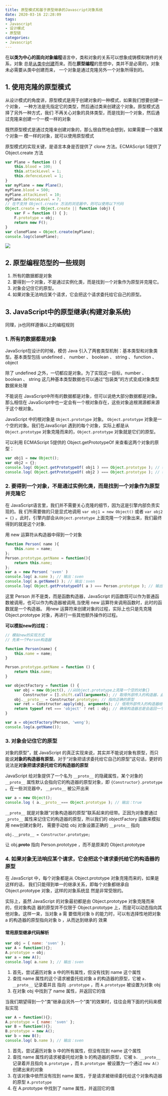 ```yaml
---
title: 原型模式和基于原型继承的Javascript对象系统
date: 2020-03-16 22:28:09
tags:
- Javascript
- 设计模式
- 原型链
categories:
- Javascript
---
```


在**以类为中心的面向对象编程**语言中，类和对象的关系可以想象成铸模和铸件的关系，对象
总是<u>从类中创建</u>而来。而在**原型编程**的思想中，类并不是必需的，对象未必需要从类中创建而来，
一个对象是通过克隆另外一个对象所得到的。

## 1. 使用克隆的原型模式

从设计模式的角度讲，原型模式是用于创建对象的一种模式，如果我们想要创建一个对象，
一种方法是先指定它的类型，然后通过类来创建这个对象。原型模式选择了另外一种方式，我们
不再关心对象的具体类型，而是找到一个对象，然后通过克隆来创建一个一模一样的对象

既然原型模式是通过克隆来创建对象的，那么很自然地会想到，如果需要一个跟某个对象一
模一样的对象，就可以使用原型模式

原型模式的实现关键，是语言本身是否提供了 clone 方法。ECMAScript 5提供了 Object.create
方法

```javascript
var Plane = function () {
    this.blood = 100;
    this.attackLevel = 1;
    this.defenceLevel = 1;
}
var myPlane = new Plane();
myPlane.blood = 500;
myPlane.attackLevel = 10;
myPlane.defenceLevel = 7;
// 在不支持 Object.create 方法的浏览器中，则可以使用以下代码
Object.create = Object.create || function (obj) {
    var F = function () { };
    F.prototype = obj;
    return new F();
}
var clonePlane = Object.create(myPlane);
console.log(clonePlane);
```

![](1579487242257.png)

## 2. 原型编程范型的一些规则

1. 所有的数据都是对象
2. 要得到一个对象，不是通过实例化类，而是找到一个对象作为原型并克隆它。
3.  对象会记住它的原型。
4. 如果对象无法响应某个请求，它会把这个请求委托给它自己的原型。

## 3. JavaScript中的原型继承(构建对象系统)

同理，js也同样遵循以上的编程规则

### 1. 所有的数据都是对象

JavaScript在设计的时候，模仿 Java 引入了两套类型机制：基本类型和对象类型。基本类型包括 undefined 、 number 、 boolean 、 string 、 function 、 object 

除了 undefined 之外，一切都应是对象。为了实现这一目标，number 、 boolean 、 string 这几种基本类型数据也可以通过“包装类”的方式变成对象类型数据来处理

不能说在 JavaScript中所有的数据都是对象，但可以说绝大部分数据都是对象。那么相信在 JavaScript中也一定会有一个根对象存在，这些对象追根溯源都来源于这个根对象。

JavaScript 中的根对象是 `Object.prototype` 对象。 `Object.prototype` 对象是一个空的对象。我们在JavaScript 遇到的每个对象，实际上都是从 `Object.prototype` 对象克隆而来的，`Object.prototype` 对象就是它们的原型。

可以利用 ECMAScript 5提供的 Object.getPrototypeOf 来查看这两个对象的原型：

```javascript
var obj1 = new Object();
var obj2 = {};
console.log( Object.getPrototypeOf( obj1 ) === Object.prototype ); // 输出：true
console.log( Object.getPrototypeOf( obj2 ) === Object.prototype ); // 输出：true
```

### 2. 要得到一个对象，不是通过实例化类，而是找到一个对象作为原型并克隆它

在 JavaScript语言里，我们并不需要关心克隆的细节，因为这是引擎内部负责实现的。我
们所需要做的只是显式地调用 `var obj1 = new Object()` 或者 `var obj2 = {}` 。此时，引擎内部会从`Object.prototype` 上面克隆一个对象出来，我们最终得到的就是这个对象.

用 new 运算符从构造器中得到一个对象

```javascript
function Person( name ){
	this.name = name;
};
Person.prototype.getName = function(){
	return this.name;
};
var a = new Person( 'sven' )
console.log( a.name ); // 输出：sven
console.log( a.getName() ); // 输出：sven
console.log( Object.getPrototypeOf( a ) === Person.prototype ); // 输出：true
```

这里 Person 并不是类，而是函数构造器，JavaScript 的函数既可以作为普通函数被调用，也可以作为构造器被调用,当使用 new 运算符来调用函数时，此时的函数就是一个构造器。 用new 运算符来创建对象的过程，实际上也只是先克隆 Object.prototype 对象，再进行一些其他额外操作的过程。

**可以模拟new的过程：**

```javascript
// 模拟new的实现方式
// 先来一个Person构造器

function Person(name) {
    this.name = name;
}

Person.prototype.getName = function () {
    return this.name;
}

var objectFactory = function () {
    var obj = new Object(), //从Object.prototype上克隆一个空的对象{}
        Constructor = [].shift.call(arguments); // 取得外部传入的构造器，此例是 Person
    obj.__proto__ = Constructor.prototype; // 指向正确的原型
    var ret = Constructor.apply(obj, arguments); // 借用外部传入的构造器给 obj 设置属性
    return typeof ret === 'object' ? ret : obj; // 确保构造器总是会返回一个对象
}

var a = objectFactory(Person, 'weng');
console.log(a.getName());
```

### 3. 对象会记住它的原型

对象的原型”，就 JavaScript 的真正实现来说，其实并不能说对象有原型，而只能说**对象的构造器有原型**。对于“对象把请求委托给它自己的原型”这句话，更好的说法是**对象把请求委托给它的构造器的原型**

JavaScript 给对象提供了一个名为 `__proto__` 的隐藏属性，某个对象的 `__proto__` 属性默认会指向它的构造器的原型对象，即 `{Constructor}.prototype `。在一些浏览器中， `__proto__` 被公开出来

```javascript
var a = new Object();
console.log ( a.__proto__=== Object.prototype ); // 输出：true 
```

`__proto__` 就是对象跟“对象构造器的原型”联系起来的纽带。正因为对象要通过`_proto__` 属性来记住它的构造器的原型，所以我们的 objectFactory 函数来模拟用 new创建对象时， 需要手动给 obj 对象设置正确的 `__proto__` 指向

`obj.__proto__ = Constructor.prototype;`

让 obj.__proto__ 指向 Person.prototype ，而不是原来的 Object.prototype

### 4. 如果对象无法响应某个请求，它会把这个请求委托给它的构造器的原型

在 JavaScript 中，每个对象都是从 Object.prototype 对象克隆而来的，如果是这样的话，
我们只能得到单一的继承关系，即每个对象都继承自 Object.prototype 对象，这样的对象系统显
然是非常受限的。

实际上，虽然 JavaScript 的对象最初都是由 Object.prototype 对象克隆而来的，但对象构造
器的原型并不仅限于 Object.prototype 上，而是可以动态指向其他对象。这样一来，当对象 a 需
要借用对象 b 的能力时，可以有选择性地把对象 a 的构造器的原型指向对象 b ，从而达到继承的
效果

#### 常用原型继承代码解析

```javascript
var obj = { name: 'sven' };
var A = function(){};
A.prototype = obj;
var a = new A();
console.log( a.name ); // 输出：sven
```

1. 首先，尝试遍历对象 a 中的所有属性，但没有找到 name 这个属性
2. 查找 name 属性的这个请求被委托给对象 a 的构造器的原型，它被 `a. __proto__` 记录着并且
   指向 `.prototype` ，而 `A.prototype` 被设置为对象 obj
3. 在对象 obj 中找到了 name 属性，并返回它的值

当我们期望得到一个“类”继承自另外一个“类”的效果时，往往会用下面的代码来模拟实现

```javascript
var A = function(){};
A.prototype = { name: 'sven' };
var B = function(){};
B.prototype = new A();
var b = new B();
console.log( b.name ); // 输出：sven
```

1. 首先，尝试遍历对象 b 中的所有属性，但没有找到 name 这个属性
2. 查找 name 属性的请求被委托给对象 b 的构造器的原型，它被 `b. __proto__` 记录着并且指向
   `B.prototype` ，而 `B.prototype `被设置为一个通过 `new A() `创建出来的对象
3. 在该对象中依然没有找到 name 属性，于是请求被继续委托给这个对象构造器的原型
   `A.prototype`
4. 在 A.prototype 中找到了 name 属性，并返回它的值
